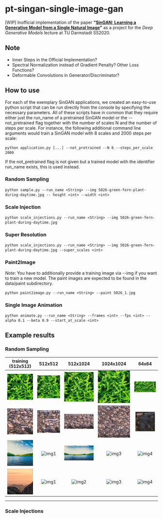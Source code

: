 # pt-singan-single-image-gan

[WIP] Inofficial implementation of the paper __"[SinGAN: Learning a Generative Model from a Single Natural Image](https://arxiv.org/pdf/1905.01164.pdf)"__ as a project for the _Deep Generative Models_ lecture at TU Darmstadt SS2020.

## Note
- Inner Steps in the Official Implementation?
- Spectral Normalization instead of Gradient Penalty? Other Loss Functions?
- Deformable Convolutions in Generator/Discriminator?


## How to use

For each of the exemplary SinGAN applications, we created an easy-to-use python script that can be run directly from the console by specifying the necessary parameters. All of these scripts have in common that they require either just the run_name of a pretrained SinGAN model or the --not_pretrained flag together with the number of scales N and the number of steps per scale. For instance, the following additional command line arguments would train a SinGAN model with 8 scales and 2000 steps per scale:

```console
python application.py [...] --not_pretrained --N 8 --steps_per_scale 2000
```

If the not_pretrained flag is not given but a trained model with the identifier run_name exists, this is used instead.

### Random Sampling

```console
python sample.py --run_name <String> --img 5026-green-fern-plant-during-daytime.jpg -- height <int> --width <int>
```

### Scale Injection

```console
python scale_injections.py --run_name <String> --img 5026-green-fern-plant-during-daytime.jpg
```

### Super Resolution

```console
python scale_injections.py --run_name <String> --img 5026-green-fern-plant-during-daytime.jpg --super_scales <int>
```

### Paint2Image
_Note_: You have to additionally provide a training image via --img if you want to train a new model. The paint images are expected to be found in the data/paint subdirectory.

```console
python paint2image.py --run_name <String> --paint 5026_1.jpg
```
### Single Image Animation

```console
python animate.py --run_name <String> --frames <int> --fps <int> --alpha 0.1 --beta 0.9 --start_at_scale <int>
```

## Example results

### Random Sampling

training (512x512)         |         512x512           |         512x1024          |         1024x1024          |         64x64
:-------------------------:|:-------------------------:|:-------------------------:|:-------------------------:|:-------------------------:
![train](https://github.com/jonasgrebe/pt-singan-single-image-gan/blob/master/data/5026-green-fern-plant-during-daytime.jpg) |![img1](https://github.com/jonasgrebe/pt-singan-single-image-gan/blob/master/samples/singan_5026/0_0.jpg) |![img2](https://github.com/jonasgrebe/pt-singan-single-image-gan/blob/master/samples/singan_5026/0_1.jpg) |![img3](https://github.com/jonasgrebe/pt-singan-single-image-gan/blob/master/samples/singan_5026/0_2.jpg) |![img4](https://github.com/jonasgrebe/pt-singan-single-image-gan/blob/master/samples/singan_5026/size_512x1024.jpg) 
![train](https://github.com/jonasgrebe/pt-singan-single-image-gan/blob/master/data/473-brown-rock-wall.jpg)  |![img1](https://github.com/jonasgrebe/pt-singan-single-image-gan/blob/master/samples/singan_473/size_512x512.jpg) |![img2](https://github.com/jonasgrebe/pt-singan-single-image-gan/blob/master/samples/singan_473/size_512x1024.jpg) |![img3](https://github.com/jonasgrebe/pt-singan-single-image-gan/blob/master/samples/singan_473/size_1024x1024.jpg) |![img4](https://github.com/jonasgrebe/pt-singan-single-image-gan/blob/master/samples/singan_473/size_64x64.jpg) 
![train](https://github.com/jonasgrebe/pt-singan-single-image-gan/blob/master/data/1497-calm-body-of-water-near-tall-trees-during-daytime.jpg)  |![img1](https://github.com/jonasgrebe/pt-singan-single-image-gan/blob/master/samples/singan_1497/size_512x512.jpg) |![img2](https://github.com/jonasgrebe/pt-singan-single-image-gan/blob/master/samples/singan_1497/size_512x1024.jpg) |![img3](https://github.com/jonasgrebe/pt-singan-single-image-gan/blob/master/samples/singan_1497/size_1024x1024.jpg) |![img4](https://github.com/jonasgrebe/pt-singan-single-image-gan/blob/master/samples/singan_1497/size_64x64.jpg) 
![train](https://github.com/jonasgrebe/pt-singan-single-image-gan/blob/master/data/5015-mountain-range-under-cloudy-skies.jpg) |![img1](https://github.com/jonasgrebe/pt-singan-single-image-gan/blob/master/samples/singan_5015/size_512x512.jpg) |![img2](https://github.com/jonasgrebe/pt-singan-single-image-gan/blob/master/samples/singan_5015/size_512x1024.jpg) |![img3](https://github.com/jonasgrebe/pt-singan-single-image-gan/blob/master/samples/singan_5015/size_1024x1024.jpg) |![img4](https://github.com/jonasgrebe/pt-singan-single-image-gan/blob/master/samples/singan_5015/size_64x64.jpg) 

----

### Scale Injections
